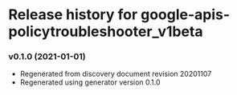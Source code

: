 # Release history for google-apis-policytroubleshooter_v1beta

### v0.1.0 (2021-01-01)

* Regenerated from discovery document revision 20201107
* Regenerated using generator version 0.1.0

